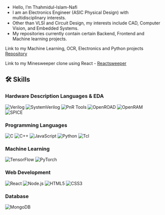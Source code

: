 - Hello, I’m Thahmidul-Islam-Nafi
- I am an Electronics Engineer (ASIC Physical Design) with multidisciplinary interests.
- Other than VLSI and Circuit Design, my interests include CAD, Computer Vision, and Embedded Systems.  
- My repositories currently contain certain Backend, Frontend and Machine learning projects.

Link to my Machine Learning, OCR, Electronics and Python projects [Repository](https://github.com/Thahmidul-Islam-Nafi/Project-Repo) 

Link to my Minesweeper clone using React - [Reactsweeper](https://react-sweeper-non.onrender.com)

## 🛠️ Skills

### Hardware Description Languages & EDA
![Verilog](https://img.shields.io/badge/-Verilog-lightgrey?style=for-the-badge&logo=v&logoColor=white)
![SystemVerilog](https://img.shields.io/badge/-SystemVerilog-grey?style=for-the-badge&logo=v&logoColor=white)
![PnR Tools](https://img.shields.io/badge/-PnR-025E8C?style=for-the-badge)
![OpenROAD](https://img.shields.io/badge/-OpenROAD_EDA-blue?style=for-the-badge)
![OpenRAM](https://img.shields.io/badge/-OpenRAM-orange?style=for-the-badge)
![SPICE](https://img.shields.io/badge/-SPICE-red?style=for-the-badge)

### Programming Languages
![C](https://img.shields.io/badge/-C-00599C?style=for-the-badge&logo=c&logoColor=white)
![C++](https://img.shields.io/badge/-C++-00599C?style=for-the-badge&logo=c%2B%2B&logoColor=white)
![JavaScript](https://img.shields.io/badge/-JavaScript-F7DF1E?style=for-the-badge&logo=javascript&logoColor=black)
![Python](https://img.shields.io/badge/-Python-3776AB?style=for-the-badge&logo=python&logoColor=white)
![Tcl](https://img.shields.io/badge/-Tcl-green?style=for-the-badge)

### Machine Learning
![TensorFlow](https://img.shields.io/badge/-TensorFlow-FF6F00?style=for-the-badge&logo=tensorflow&logoColor=white)
![PyTorch](https://img.shields.io/badge/-PyTorch-EE4C2C?style=for-the-badge&logo=pytorch&logoColor=white)

### Web Development
![React](https://img.shields.io/badge/-React-61DAFB?style=for-the-badge&logo=react&logoColor=black)
![Node.js](https://img.shields.io/badge/-Node.js-339933?style=for-the-badge&logo=node.js&logoColor=white)
![HTML5](https://img.shields.io/badge/-HTML5-E34F26?style=for-the-badge&logo=html5&logoColor=white)
![CSS3](https://img.shields.io/badge/-CSS3-1572B6?style=for-the-badge&logo=css3&logoColor=white)

### Database
![MongoDB](https://img.shields.io/badge/-MongoDB-47A248?style=for-the-badge&logo=mongodb&logoColor=white)

<!---
Thahmidul-Islam-Nafi/Thahmidul-Islam-Nafi is a ✨ special ✨ repository because its `README.md` (this file) appears on your GitHub profile.
You can click the Preview link to take a look at your changes.
--->
